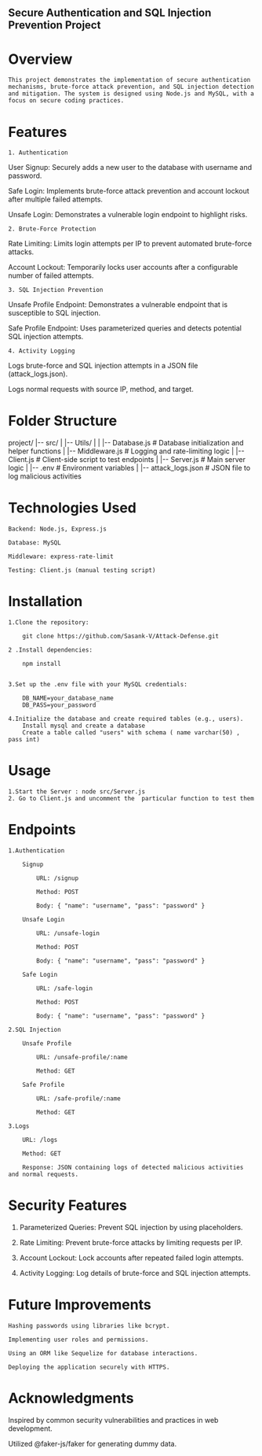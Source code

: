 ## Secure Authentication and SQL Injection Prevention Project

# Overview

    This project demonstrates the implementation of secure authentication mechanisms, brute-force attack prevention, and SQL injection detection and mitigation. The system is designed using Node.js and MySQL, with a focus on secure coding practices.

# Features

    1. Authentication

User Signup: Securely adds a new user to the database with username and password.

Safe Login: Implements brute-force attack prevention and account lockout after multiple failed attempts.

Unsafe Login: Demonstrates a vulnerable login endpoint to highlight risks.

    2. Brute-Force Protection

Rate Limiting: Limits login attempts per IP to prevent automated brute-force attacks.

Account Lockout: Temporarily locks user accounts after a configurable number of failed attempts.

    3. SQL Injection Prevention

Unsafe Profile Endpoint: Demonstrates a vulnerable endpoint that is susceptible to SQL injection.

Safe Profile Endpoint: Uses parameterized queries and detects potential SQL injection attempts.

    4. Activity Logging

Logs brute-force and SQL injection attempts in a JSON file (attack_logs.json).

Logs normal requests with source IP, method, and target.

# Folder Structure

project/
|-- src/
|   |-- Utils/
|   |   |-- Database.js         # Database initialization and helper functions
|      |-- Middleware.js       # Logging and rate-limiting logic
|   |-- Client.js               # Client-side script to test endpoints
|   |-- Server.js               # Main server logic
|   |-- .env                        # Environment variables
|   |-- attack_logs.json            # JSON file to log malicious activities

# Technologies Used

    Backend: Node.js, Express.js

    Database: MySQL

    Middleware: express-rate-limit

    Testing: Client.js (manual testing script)

# Installation

    1.Clone the repository:

        git clone https://github.com/Sasank-V/Attack-Defense.git

    2 .Install dependencies:

        npm install
        

    3.Set up the .env file with your MySQL credentials:

        DB_NAME=your_database_name
        DB_PASS=your_password

    4.Initialize the database and create required tables (e.g., users).
        Install mysql and create a database
        Create a table called "users" with schema ( name varchar(50) , pass int)
# Usage

    1.Start the Server : node src/Server.js
    2. Go to Client.js and uncomment the  particular function to test them

# Endpoints

    1.Authentication

        Signup

            URL: /signup

            Method: POST

            Body: { "name": "username", "pass": "password" }

        Unsafe Login

            URL: /unsafe-login

            Method: POST

            Body: { "name": "username", "pass": "password" }

        Safe Login

            URL: /safe-login

            Method: POST

            Body: { "name": "username", "pass": "password" }

    2.SQL Injection

        Unsafe Profile

            URL: /unsafe-profile/:name

            Method: GET

        Safe Profile

            URL: /safe-profile/:name

            Method: GET

    3.Logs

        URL: /logs

        Method: GET

        Response: JSON containing logs of detected malicious activities and normal requests.



# Security Features

1. Parameterized Queries: Prevent SQL injection by using placeholders.

2. Rate Limiting: Prevent brute-force attacks by limiting requests per IP.

3. Account Lockout: Lock accounts after repeated failed login attempts.

4. Activity Logging: Log details of brute-force and SQL injection attempts.

# Future Improvements

    Hashing passwords using libraries like bcrypt.

    Implementing user roles and permissions.

    Using an ORM like Sequelize for database interactions.

    Deploying the application securely with HTTPS.

# Acknowledgments

Inspired by common security vulnerabilities and practices in web development.

Utilized @faker-js/faker for generating dummy data.

